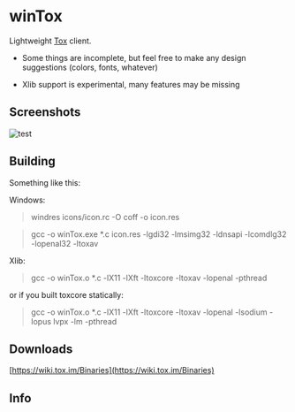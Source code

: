 # winTox

Lightweight [Tox](https://github.com/irungentoo/ProjectTox-Core) client.

* Some things are incomplete, but feel free to make any design suggestions (colors, fonts, whatever)

* Xlib support is experimental, many features may be missing

## Screenshots
![test](https://raw.github.com/notsecure/winTox/master/images/winTox.png "winTox early build")


## Building

Something like this:

Windows:

>windres icons/icon.rc -O coff -o icon.res

>gcc -o winTox.exe *.c icon.res -lgdi32 -lmsimg32 -ldnsapi -lcomdlg32 -lopenal32 -ltoxav

Xlib:

>gcc -o winTox.o *.c -lX11 -lXft -ltoxcore -ltoxav -lopenal -pthread

or if you built toxcore statically:

>gcc -o winTox.o *.c -lX11 -lXft -ltoxcore -ltoxav -lopenal -lsodium -lopus lvpx -lm  -pthread

## Downloads

[https://wiki.tox.im/Binaries](https://wiki.tox.im/Binaries)

## Info




